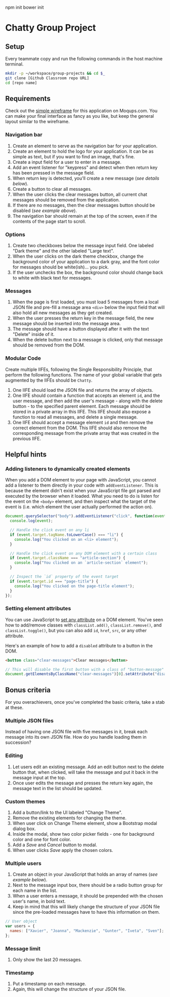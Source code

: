 npm init 
bower init 



# Chatty Group Project

## Setup

Every teammate copy and run the following commands in the host machine terminal.

```bash
mkdir -p ~/workspace/group-projects && cd $_
git clone [Github Classroom repo URL]
cd [repo name]
```

## Requirements

Check out the [simple wireframe](https://app.moqups.com/chortlehoort/uGBbLbK46Y/view/page/a3bd0c733) for this application on Moqups.com. You can make your final interface as fancy as you like, but keep the general layout similar to the wireframe.

### Navigation bar

1. Create an element to serve as the navigation bar for your application.
1. Create an element to hold the logo for your application. It can be as simple as text, but if you want to find an image, that's fine.
1. Create a input field for a user to enter in a message.
1. Add an event listener for "keypress" and detect when then return key has been pressed in the message field.
1. When return key is detected, you'll create a new message (*see details below*).
1. Create a button to clear all messages.
1. When the user clicks the clear messages button, all current chat messages should be removed from the application.
1. If there are no messages, then the clear messages button should be disabled (*see example above*).
1. The navigation bar should remain at the top of the screen, even if the contents of the page start to scroll.

### Options

1. Create two checkboxes below the message input field. One labeled "Dark theme" and the other labeled "Large text".
1. When the user clicks on the dark theme checkbox, change the background color of your application to a dark gray, and the font color for messages should be white(ish)... you pick.
1. If the user unchecks the box, the background color should change back to white with black text for messages.

### Messages
1. When the page is first loaded, you must load 5 messages from a local JSON file and pre-fill a message area `<div>` below the input field that will also hold all new messages as they get created.
1. When the user presses the return key in the message field, the new message should be inserted into the message area.
1. The message should have a button displayed after it with the text "Delete" inside of it.
1. When the delete button next to a message is clicked, only that message should be removed from the DOM.


### Modular Code

Create multiple IIFEs, following the Single Responsibility Principle, that perform the following functions. The name of your global variable that gets augmented by the IIFEs should be `Chatty`.

1. One IIFE should load the JSON file and returns the array of objects.
1. One IIFE should contain a function that accepts an element `id`, and the user message, and then add the user's message - along with the delete button - to the specified parent element. Each message should be stored in a private array in this IIFE. This IIFE should also expose a function to read all messages, and delete a single message.
1. One IIFE should accept a message element `id` and then remove the correct element from the DOM. This IIFE should also remove the corresponding message from the private array that was created in the previous IIFE.

## Helpful hints

### Adding listeners to dynamically created elements

When you add a DOM element to your page with JavaScript, you cannot add a listener to them directly in your code with `addEventListener`. This is because the element didn't exist when your JavaScript file got parsed and executed by the browser when it loaded. What you need to do is listen for the event on the `<body>` element, and then inspect what the target of the event is (i.e. which element the user actually performed the action on).

```js
document.querySelector("body").addEventListener("click", function(event) {
  console.log(event);

  // Handle the click event on any li
  if (event.target.tagName.toLowerCase() === "li") {
    console.log("You clicked on an <li> element");
  }

  // Handle the click event on any DOM element with a certain class
  if (event.target.className === "article-section") {
    console.log("You clicked on an `article-section` element");
  }

  // Inspect the `id` property of the event target
  if (event.target.id === "page-title") {
    console.log("You clicked on the page-title element");
  }
});
```

### Setting element attributes

You can use JavaScript to [set any attribute](https://developer.mozilla.org/en-US/docs/Web/API/Element/setAttribute) on a DOM element. You've seen how to add/remove classes with `classList.add()`, `classList.remove()`, and `classList.toggle()`, but you can also add `id`, `href`, `src`, or any other attribute.

Here's an example of how to add a `disabled` attribute to a button in the DOM.

```html
<button class="clear-messages">Clear messages</button>
```

```js
// This will disable the first button with a class of "button-message"
document.getElementsByClassName("clear-messages")[0].setAttribute("disabled", true);
```


## Bonus criteria

For you overachievers, once you've completed the basic criteria, take a stab at these.

### Multiple JSON files

Instead of having one JSON file with five messages in it, break each message into its own JSON file. How do you handle loading them in succession?

### Editing

1. Let users edit an existing message. Add an edit button next to the delete button that, when clicked, will take the message and put it back in the message input at the top.
1. Once user edits the message and presses the return key again, the message text in the list should be updated.

### Custom themes

1. Add a button/link to the UI labeled "Change Theme".
1. Remove the existing elements for changing the theme.
1. When user click on Change Theme element, show a Bootstrap modal dialog box.
1. Inside the modal, show two color picker fields - one for background color and one for font color.
1. Add a *Save* and *Cancel* button to modal.
1. When user clicks *Save* apply the chosen colors.

### Multiple users

1. Create an object in your JavaScript that holds an array of names (*see example below*).
1. Next to the message input box, there should be a radio button group for each name in the list.
1. When a user enters a message, it should be prepended with the chosen user's name, in bold text.
1. Keep in mind that this will likely change the structure of your JSON file since the pre-loaded messages have to have this information on them.

```js
// User object
var users = {
  names: ["Xavier", "Joanna", "Mackenzie", "Gunter", "Iveta", "Sven"];
};
```

### Message limit

1. Only show the last 20 messages.

### Timestamp

1. Put a timestamp on each message.
1. Again, this will change the structure of your JSON file.
